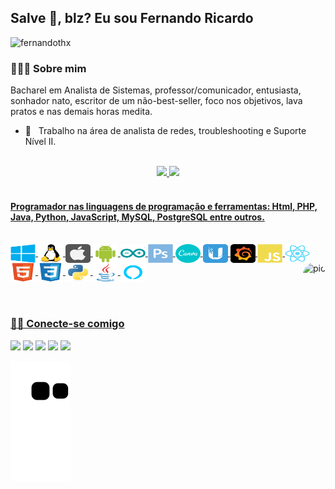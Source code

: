 <h2> Salve 👋, blz? Eu sou Fernando Ricardo</h2>
<p align="left"> <img src="https://komarev.com/ghpvc/?username=fernandothx" alt="fernandothx" /> 
</p>
<h3> 👨🏻‍💻 Sobre mim </h3>

Bacharel em Analista de Sistemas, professor/comunicador, entusiasta, sonhador nato, escritor de um não-best-seller, foco nos objetivos, lava pratos e nas demais horas medita. 

- 💼 &nbsp; Trabalho na área de analista de redes, troubleshooting e Suporte Nível II.

<br/>
<div align="center">
  <a href="https://github.com/fernandothx/readme">
  <img height="180em" src="https://github-readme-stats.vercel.app/api?username=fernandothx&show_icons=true&theme=dracula&include_all_commits=true&count_private=true"/>
  <img height="180em" src="https://github-readme-stats.vercel.app/api/top-langs/?username=fernandothx&layout=compact&langs_count=7&theme=dracula"/>
</div>
  <br>
 <h4> Programador nas linguagens de programação e ferramentas: Html, PHP, Java, Python, JavaScript, MySQL, PostgreSQL entre outros.</h4>
<div style="display: inline_block"><br>
  <img align="center" alt="Windows" height="30" width="40" src="https://github.com/devicons/devicon/blob/master/icons/windows8/windows8-original.svg">
  <img align="center" alt="Linux" height="30" width="40" src="https://github.com/devicons/devicon/blob/master/icons/linux/linux-original.svg">
  <img align="center" alt="MAC" height="30" width="40" src="https://github.com/edent/SuperTinyIcons/blob/master/images/svg/apple.svg">
  <img align="center" alt="Android" height="30" width="40" src="https://github.com/devicons/devicon/blob/master/icons/android/android-original.svg">
  <img align="center" alt="Arduino" height="30" width="40" src="https://github.com/devicons/devicon/blob/master/icons/arduino/arduino-original.svg">
  <img align="center" alt="Photoshop" height="30" width="40" src="https://github.com/devicons/devicon/blob/master/icons/photoshop/photoshop-plain.svg"> 
  <img align="center" alt="Canva" height="30" width="40" src="https://github.com/devicons/devicon/blob/master/icons/canva/canva-original.svg"> 
  <img align="center" alt="Ubiquiti" height="30" width="40" src="https://github.com/edent/SuperTinyIcons/blob/master/images/svg/ubiquiti.svg">  
  <img align="center" alt="Grafana" height="30" width="40" src="https://github.com/edent/SuperTinyIcons/blob/master/images/svg/grafana.svg">  
  <img align="center" alt="Js" height="30" width="40" src="https://raw.githubusercontent.com/devicons/devicon/master/icons/javascript/javascript-plain.svg">
  <img align="center" alt="React" height="30" width="40" src="https://raw.githubusercontent.com/devicons/devicon/master/icons/react/react-original.svg">
  <img align="center" alt="HTML" height="30" width="40" src="https://raw.githubusercontent.com/devicons/devicon/master/icons/html5/html5-original.svg">
  <img align="center" alt="CSS" height="30" width="40" src="https://raw.githubusercontent.com/devicons/devicon/master/icons/css3/css3-original.svg">
  <img align="center" alt="Python" height="30" width="40" src="https://raw.githubusercontent.com/devicons/devicon/master/icons/python/python-original.svg">
  <img align="center" alt="Java" height="30" width="40" src="https://github.com/devicons/devicon/blob/master/icons/java/java-original.svg">
  <img align="center" alt="Alexa" height="30" width="40" src="https://github.com/edent/SuperTinyIcons/blob/master/images/svg/amazon_alexa.svg">
  <img align="right" alt="pic" height="150" style="border-radius:50px;" src="https://i.imgur.com/LZfw7uQ.png?width=676&height=676">
</div>
  <br><br>
<h3> 🤝🏻 Conecte-se comigo </h3>
 
<div> 
  <a href="https://www.youtube.com/channel/UCjW7C6-j_-kSC0TRBWklHvw" target="_blank"><img src="https://img.shields.io/badge/YouTube-FF0000?style=for-the-badge&logo=youtube&logoColor=white" target="_blank"></a>
  <a href="https://www.instagram.com/nandothx/" target="_blank"><img src="https://img.shields.io/badge/-Instagram-%23E4405F?style=for-the-badge&logo=instagram&logoColor=white" target="_blank"></a>
 <a href="https://discord.com/channels/fernandothx#1526" target="_blank"><img src="https://img.shields.io/badge/Discord-7289DA?style=for-the-badge&logo=discord&logoColor=white" target="_blank"></a> 
  <a href = "mailto:fernandothx@gmail.com"><img src="https://img.shields.io/badge/-Gmail-%23333?style=for-the-badge&logo=gmail&logoColor=white" target="_blank"></a>
  <a href="https://www.linkedin.com/in/fernando-ricardo/" target="_blank"><img src="https://img.shields.io/badge/-LinkedIn-%230077B5?style=for-the-badge&logo=linkedin&logoColor=white" target="_blank"></a> 
 
  ![Snake animation](https://github.com/rafaballerini/rafaballerini/blob/output/github-contribution-grid-snake.svg)
 
</div>
